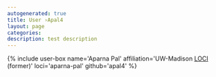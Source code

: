 ```yaml
---
autogenerated: true
title: User ›Apal4
layout: page
categories: 
description: test description
---
```


{% include user-box name='Aparna Pal' affiliation='UW-Madison [LOCI](LOCI) (former)' loci='aparna-pal' github='apal4' %}
